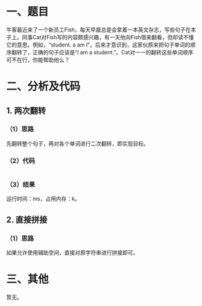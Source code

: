 # 一、题目
牛客最近来了一个新员工Fish，每天早晨总是会拿着一本英文杂志，写些句子在本子上。同事Cat对Fish写的内容颇感兴趣，有一天他向Fish借来翻看，但却读不懂它的意思。例如，“student. a am I”。后来才意识到，这家伙原来把句子单词的顺序翻转了，正确的句子应该是“I am a student.”。Cat对一一的翻转这些单词顺序可不在行，你能帮助他么？  
# 二、分析及代码
## 1. 两次翻转
### （1）思路
先翻转整个句子，再对各个单词进行二次翻转，即实现目标。  
### （2）代码
```java

```
### （3）结果
运行时间：ms，占用内存：k。 
## 2. 直接拼接  
### （1）思路  
如果允许使用辅助空间，直接对原字符串进行拼接即可。  

# 三、其他
暂无。
